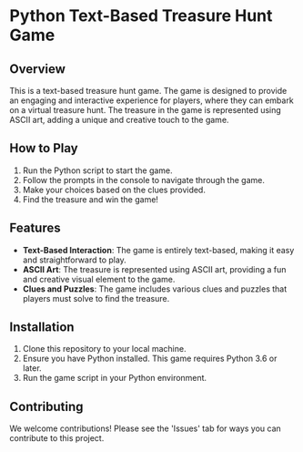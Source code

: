# Python Text-Based Treasure Hunt Game

## Overview
This is a text-based treasure hunt game. The game is designed to provide an engaging and interactive experience for players, where they can embark on a virtual treasure hunt. The treasure in the game is represented using ASCII art, adding a unique and creative touch to the game.

## How to Play
1. Run the Python script to start the game.
2. Follow the prompts in the console to navigate through the game.
3. Make your choices based on the clues provided.
4. Find the treasure and win the game!

## Features
- **Text-Based Interaction**: The game is entirely text-based, making it easy and straightforward to play.
- **ASCII Art**: The treasure is represented using ASCII art, providing a fun and creative visual element to the game.
- **Clues and Puzzles**: The game includes various clues and puzzles that players must solve to find the treasure.

## Installation
1. Clone this repository to your local machine.
2. Ensure you have Python installed. This game requires Python 3.6 or later.
3. Run the game script in your Python environment.

## Contributing
We welcome contributions! Please see the 'Issues' tab for ways you can contribute to this project.
